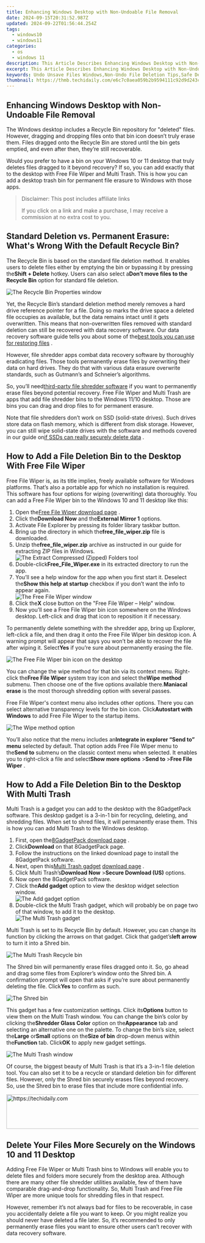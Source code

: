 ```yaml
---
title: Enhancing Windows Desktop with Non-Undoable File Removal
date: 2024-09-15T20:31:52.987Z
updated: 2024-09-22T01:56:44.254Z
tags:
  - windows10
  - windows11
categories:
  - os
  - windows 11
description: This Article Describes Enhancing Windows Desktop with Non-Undoable File Removal
excerpt: This Article Describes Enhancing Windows Desktop with Non-Undoable File Removal
keywords: Undo Unsave Files Windows,Non-Undo File Deletion Tips,Safe Delete Windows OS,Preventing Unrecoverable Errors,Windows Desktop Cleanup Guide,Secure File Removal Windows,Avoid Unremovable Windows Files
thumbnail: https://thmb.techidaily.com/e6c7c0aea059b2b9594111c92d9d243c60708ba7355f3daa30e8aeaa265b4225.jpg
---
```


## Enhancing Windows Desktop with Non-Undoable File Removal

 The Windows desktop includes a Recycle Bin repository for "deleted" files. However, dragging and dropping files onto that bin icon doesn’t truly erase them. Files dragged onto the Recycle Bin are stored until the bin gets emptied, and even after then, they’re still recoverable.

 Would you prefer to have a bin on your Windows 10 or 11 desktop that truly deletes files dragged to it beyond recovery? If so, you can add exactly that to the desktop with Free File Wiper and Multi Trash. This is how you can add a desktop trash bin for permanent file erasure to Windows with those apps.

>  Disclaimer: This post includes affiliate links
>
>  If you click on a link and make a purchase, I may receive a commission at no extra cost to you.
>

## Standard Deletion vs. Permanent Erasure: What's Wrong With the Default Recycle Bin?

 The Recycle Bin is based on the standard file deletion method. It enables users to delete files either by emptying the bin or bypassing it by pressing the**Shift + Delete** hotkey. Users can also select a**Don’t move files to the Recycle Bin** option for standard file deletion.

![The Recycle Bin Properties window](https://static1.makeuseofimages.com/wordpress/wp-content/uploads/2023/02/recycle-bin-properties-option.jpg)

 Yet, the Recycle Bin’s standard deletion method merely removes a hard drive reference pointer for a file. Doing so marks the drive space a deleted file occupies as available, but the data remains intact until it gets overwritten. This means that non-overwritten files removed with standard deletion can still be recovered with data recovery software. Our data recovery software guide tells you about some of the[best tools you can use for restoring files](https://www.makeuseof.com/best-data-recovery-software/) .

 However, file shredder apps combat data recovery software by thoroughly eradicating files. Those tools permanently erase files by overwriting their data on hard drives. They do that with various data erasure overwrite standards, such as Gutmann’s and Schneier’s algorithms.

 So, you’ll need[third-party file shredder software](https://www.makeuseof.com/best-file-shredder-programs/) if you want to permanently erase files beyond potential recovery. Free File Wiper and Multi Trash are apps that add file shredder bins to the Windows 11/10 desktop. Those are bins you can drag and drop files to for permanent erasure.

 Note that file shredders don’t work on SSD (solid-state drives). Such drives store data on flash memory, which is different from disk storage. However, you can still wipe solid-state drives with the software and methods covered in our guide on[if SSDs can really securely delete data](https://www.makeuseof.com/tag/ssd-secure-delete-data/) .

## How to Add a File Deletion Bin to the Desktop With Free File Wiper

 Free File Wiper is, as its title implies, freely available software for Windows platforms. That’s also a portable app for which no installation is required. This software has four options for wiping (overwriting) data thoroughly. You can add a Free File Wiper bin to the Windows 10 and 11 desktop like this:

1. Open the[Free File Wiper download page](https://www.softpedia.com/get/Security/Secure-cleaning/Free-File-Wiper.shtml) .
2. Click the**Download Now** and the**External Mirror 1** options.
3. Activate File Explorer by pressing its folder library taskbar button.
4. Bring up the directory in which the**free\_file\_wiper.zip** file is downloaded.
5. Unzip the**free\_file\_wiper.zip** archive as instructed in our guide for extracting ZIP files in Windows.  
![The Extract Compressed (Zipped) Folders tool](https://static1.makeuseofimages.com/wordpress/wp-content/uploads/2023/02/extract-compressed-file-tool.jpg)
6. Double-click**Free\_File\_Wiper.exe** in its extracted directory to run the app.
7. You’ll see a help window for the app when you first start it. Deselect the**Show this help at startup** checkbox if you don’t want the info to appear again.  
![The Free File Wiper window](https://static1.makeuseofimages.com/wordpress/wp-content/uploads/2023/02/free-file-wiper-window.jpg)
8. Click the**X** close button on the "Free File Wiper – Help" window.
9. Now you’ll see a Free File Wiper bin icon somewhere on the Windows desktop. Left-click and drag that icon to reposition it if necessary.

 To permanently delete something with the shredder app, bring up Explorer, left-click a file, and then drag it onto the Free File Wiper bin desktop icon. A warning prompt will appear that says you won’t be able to recover the file after wiping it. Select**Yes** if you’re sure about permanently erasing the file.

![The Free File Wiper bin icon on the desktop](https://static1.makeuseofimages.com/wordpress/wp-content/uploads/2023/02/free-file-wiper-bin-icon.jpg)

 You can change the wipe method for that bin via its context menu. Right-click the**Free File Wiper** system tray icon and select the**Wipe method** submenu. Then choose one of the five options available there.**Maniacal erase** is the most thorough shredding option with several passes.

 Free File Wiper's context menu also includes other options. There you can select alternative transparency levels for the bin icon. Click**Autostart with Windows** to add Free File Wiper to the startup items.

![The Wipe method option](https://static1.makeuseofimages.com/wordpress/wp-content/uploads/2023/02/wipe-method-option.jpg)

 You’ll also notice that the menu includes an**Integrate in explorer “Send to” menu** selected by default. That option adds Free File Wiper menu to the**Send to** submenu on the classic context menu when selected. It enables you to right-click a file and select**Show more options** \>**Send to** \>**Free File Wiper** .

## How to Add a File Deletion Bin to the Desktop With Multi Trash

 Multi Trash is a gadget you can add to the desktop with the 8GadgetPack software. This desktop gadget is a 3-in-1 bin for recycling, deleting, and shredding files. When set to shred files, it will permanently erase them. This is how you can add Multi Trash to the Windows desktop.

1. First, open the[8GadgetPack download page](https://8gadgetpack.net/) .
2. Click**Download** on that 8GadgetPack page.
3. Follow the instructions on the linked download page to install the 8GadgetPack software.
4. Next, open this[Multi Trash gadget](https://www.softpedia.com/get/Windows-Widgets/System-Utilities/Multi-Trash.shtml) [download page](http://www.softpedia.com/get/Windows-Widgets/System-Utilities/Multi-Trash.shtml) .
5. Click Multi Trash’s**Download Now** \>**Secure Download (US)** options.
6. Now open the 8GadgetPack software.
7. Click the**Add gadget** option to view the desktop widget selection window.  
![The Add gadget option](https://static1.makeuseofimages.com/wordpress/wp-content/uploads/2023/02/add-gadget-option.jpg)
8. Double-click the Multi Trash gadget, which will probably be on page two of that window, to add it to the desktop.  
![The Multi Trash gadget](https://static1.makeuseofimages.com/wordpress/wp-content/uploads/2023/02/multi-trash-button.jpg)

 Multi Trash is set to its Recycle Bin by default. However, you can change its function by clicking the arrows on that gadget. Click that gadget’s**left arrow** to turn it into a Shred bin.

![The Multi Trash Recycle bin](https://static1.makeuseofimages.com/wordpress/wp-content/uploads/2023/02/the-multi-trash-recycle-bin.jpg)

 The Shred bin will permanently erase files dragged onto it. So, go ahead and drag some files from Explorer’s window onto the Shred bin. A confirmation prompt will open that asks if you’re sure about permanently deleting the file. Click**Yes** to confirm as such.

![The Shred bin](https://static1.makeuseofimages.com/wordpress/wp-content/uploads/2023/02/the-shred-bin.jpg)

 This gadget has a few customization settings. Click its**Options** button to view them on the Multi Trash window. You can change the bin’s color by clicking the**Shredder Glass Color** option on the**Appearance** tab and selecting an alternative one on the palette. To change the bin’s size, select the**Large** or**Small** options on the**Size of bin** drop-down menus within the**Function** tab. Click**OK** to apply new gadget settings.

![The Multi Trash window](https://static1.makeuseofimages.com/wordpress/wp-content/uploads/2023/02/multi-trash-settings.jpg)

 Of course, the biggest beauty of Multi Trash is that it’s a 3-in-1 file deletion tool. You can also set it to be a recycle or standard deletion bin for different files. However, only the Shred bin securely erases files beyond recovery. So, use the Shred bin to erase files that include more confidential info.

<!-- affiliate ads begin -->
<a href="https://appsumo.8odi.net/c/5597632/2144280/7443" target="_top" id="2144280">
  <img src="//a.impactradius-go.com/display-ad/7443-2144280" border="0" alt="https://techidaily.com" width="600" height="90"/>
</a>
<img height="0" width="0" src="https://appsumo.8odi.net/i/5597632/2144280/7443" style="position:absolute;visibility:hidden;" border="0" />
<!-- affiliate ads end -->

## Delete Your Files More Securely on the Windows 10 and 11 Desktop

 Adding Free File Wiper or Multi Trash bins to Windows will enable you to delete files and folders more securely from the desktop area. Although there are many other file shredder utilities available, few of them have comparable drag-and-drop functionality. So, Multi Trash and Free File Wiper are more unique tools for shredding files in that respect.

 However, remember it’s not always bad for files to be recoverable, in case you accidentally delete a file you want to keep. Or you might realize you should never have deleted a file later. So, it’s recommended to only permanently erase files you want to ensure other users can’t recover with data recovery software.

<ins class="adsbygoogle"
     style="display:block"
     data-ad-format="autorelaxed"
     data-ad-client="ca-pub-7571918770474297"
     data-ad-slot="1223367746"></ins>

<ins class="adsbygoogle"
     style="display:block"
     data-ad-client="ca-pub-7571918770474297"
     data-ad-slot="8358498916"
     data-ad-format="auto"
     data-full-width-responsive="true"></ins>



